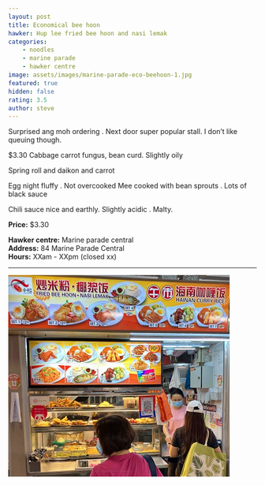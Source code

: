 ```yaml
---
layout: post
title: Economical bee hoon
hawker: Hup lee fried bee hoon and nasi lemak 
categories: 
    - noodles
    - marine parade
    - hawker centre
image: assets/images/marine-parade-eco-beehoon-1.jpg
featured: true
hidden: false
rating: 3.5
author: steve
---
```


Surprised ang moh ordering . Next door super popular stall. I don’t like queuing though. 

$3.30
Cabbage carrot fungus, bean curd. Slightly oily 

Spring roll and daikon and carrot

Egg night fluffy . Not overcooked 
Mee cooked with bean sprouts . Lots of black sauce

Chili sauce nice and earthly. Slightly acidic . Malty. 


**Price:** $3.30  

**Hawker centre:** Marine parade central  
**Address:** 84 Marine Parade Central  
**Hours:** XXam - XXpm (closed xx)  

***  

![Alt text](/assets/images/marine-parade-eco-beehoon-2.jpg "description text")